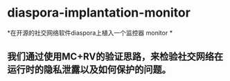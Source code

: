 # diaspora-implantation-monitor
*在开源的社交网络软件diaspora上植入一个监控器 monitor *
## 我们通过使用MC+RV的验证思路，来检验社交网络在运行时的隐私泄露以及如何保护的问题。
